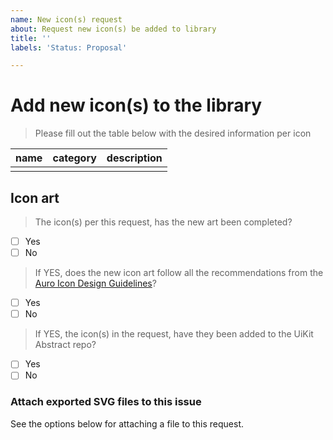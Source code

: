 ```yaml
---
name: New icon(s) request
about: Request new icon(s) be added to library
title: ''
labels: 'Status: Proposal'

---
```


# Add new icon(s) to the library

> Please fill out the table below with the desired information per icon

<!-- see the table below for a list of available categories 
| category  | description |
|-----------|-------------|
| alert     | Icons used specifically to alert users as to the state of awareness |
| in-flight | icons reserved for 'day of travel' user experiences |
| interface | Icons used to create interface enhancements |
| payment   | Icons specifically to be used in a transaction flow |
| shop      | icons for use with shopping experiences |
| social    | Icons for use with social media |
| terminal  | Icons related to terminal experiences |
-->

| name | category | description |
|---|---|---|
| <!-- icon name --> | <!-- icon category --> | <!-- icon description --> |

## Icon art

<!-- To check off a box, simply add an 'x' within the square brackets -->
<!-- - [x] ... -->

> The icon(s) per this request, has the new art been completed?

- [ ] Yes
- [ ] No

> If YES, does the new icon art follow all the recommendations from the [Auro Icon Design Guidelines](https://auro.alaskaair.com/foundations/iconography/design-guidelines)?

- [ ] Yes
- [ ] No

> If YES, the icon(s) in the request, have they been added to the UiKit Abstract repo?

- [ ] Yes
- [ ] No

### Attach exported SVG files to this issue

See the options below for attaching a file to this request.

